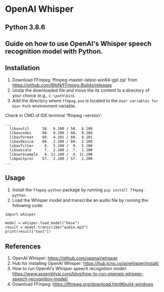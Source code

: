 # OpenAI Whisper

## Python 3.8.6

## Guide on how to use OpenAI's Whisper speech recognition model with Python.

## Installation

1. Download FFmpeg 'ffmpeg-master-latest-win64-gpl.zip' from https://github.com/BtbN/FFmpeg-Builds/releases
2. Unzip the downloaded file and move the its content to a directory of your choice (e.g., `C:\path\bin`).
3. Add the directory where `ffmpeg.exe` is located to the `User variables for User` `Path` environment variable. 


Check in CMD of IDE terminal 'ffmpeg -version':
```
...
  libavutil      58.  6.100 / 58.  6.100
  libavcodec     60.  9.100 / 60.  9.100
  libavformat    60.  4.101 / 60.  4.101
  libavdevice    60.  2.100 / 60.  2.100
  libavfilter     9.  5.100 /  9.  5.100
  libswscale      7.  2.100 /  7.  2.100
  libswresample   4. 11.100 /  4. 11.100
  libpostproc    57.  2.100 / 57.  2.100
...
```

## Usage

1. Install the `ffmpeg-python` package by running `pip install ffmpeg-python`.
2. Load the Whisper model and transcribe an audio file by running the following code:

``` 
import whisper

model = whisper.load_model("base")
result = model.transcribe("audio.mp3")
print(result["text"])
```

## References

1. OpenAI Whisper: https://github.com/openai/whisper
2. Hub for installing OpenAI Whisper: https://hub.tcno.co/ai/whisper/install/
3. How to run OpenAI's Whisper speech recognition model: https://www.assemblyai.com/blog/how-to-run-openais-whisper-speech-recognition-model/
4. Download FFmpeg: https://ffmpeg.org/download.html#build-windows
 
